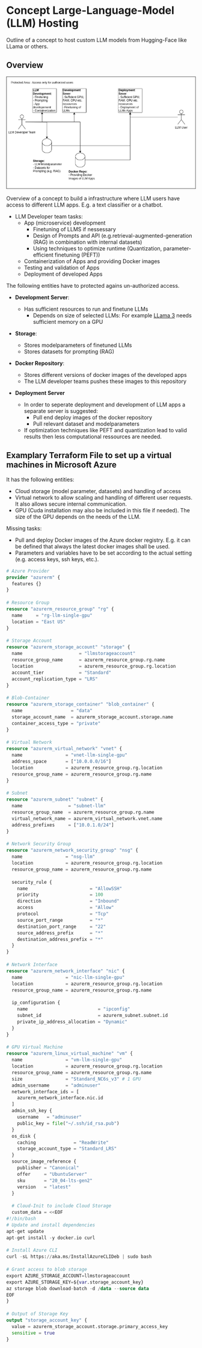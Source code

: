 # Concept Large-Language-Model (LLM) Hosting

Outline of a concept to host custom LLM models from Hugging-Face
like LLama or others. 


## Overview

![Concept](../imgs/lbbw_konzept.drawio.png)

Overview of a concept to build a infrastructure where LLM users have access to different LLM apps. 
E.g. a text classifier or a chatbot. 



- LLM Developer team tasks:
    - App (microservice) development 
        - Finetuning of LLMS if nessessary 
        - Design of Prompts and API (e.g.retrieval-augmented-generation (RAG) in combination with internal datasets)
        - Using techniques to optimize runtime (Quantization, parameter-efficient finetuning (PEFT)) 
    - Containerization of Apps and providing Docker images
    - Testing and validation of Apps
    - Deployment of developed Apps



The following entities have to protected agains un-authorized access.

- **Development Server**:
    -  Has sufficient resources to run and finetune LLMs 
        - Depends on size of selected LLMs:
          For example [LLama 3](https://ai.meta.com/blog/meta-llama-3/) needs sufficient memory on a GPU 

- **Storage**:
    - Stores modelparameters of finetuned LLMs 
    - Stores datasets for prompting (RAG)

- **Docker Repository**:
    - Stores different versions of docker images of the developed apps
    - The LLM developer teams pushes these images to this repository

- **Deployment Server**
    - In order to seperate deployment and development of LLM apps a separate server is suggested:
        - Pull end deploy images of the docker repository 
        - Pull relevant dataset and modelparameters 
    - If optimization techniques like PEFT and quantization lead to valid results then less computational ressources 
      are needed. 






## Examplary Terraform File to set up a virtual machines in Microsoft Azure

It has the following entities:
- Cloud storage (model parameter, datasets) and handling of access 
- Virtual network to allow scaling and handling of different user requests. It also allows secure internal communication.
- GPU (Cuda installation may also be included in this file if needed). The size of the GPU depends on the needs of the LLM. 

Missing tasks:
- Pull and deploy Docker images of the Azure docker registry. E.g. it can be defined that always the latest docker images shall be used. 
- Parameters and variables have to be set according to the actual setting (e.g. access keys, ssh keys, etc.).


```terraform 
# Azure Provider
provider "azurerm" {
  features {}
}

# Resource Group
resource "azurerm_resource_group" "rg" {
  name     = "rg-llm-single-gpu"
  location = "East US"
}

# Storage Account
resource "azurerm_storage_account" "storage" {
  name                     = "llmstorageaccount"
  resource_group_name      = azurerm_resource_group.rg.name
  location                 = azurerm_resource_group.rg.location
  account_tier             = "Standard"
  account_replication_type = "LRS"
}

# Blob-Container
resource "azurerm_storage_container" "blob_container" {
  name                  = "data"
  storage_account_name  = azurerm_storage_account.storage.name
  container_access_type = "private"
}

# Virtual Network
resource "azurerm_virtual_network" "vnet" {
  name                = "vnet-llm-single-gpu"
  address_space       = ["10.0.0.0/16"]
  location            = azurerm_resource_group.rg.location
  resource_group_name = azurerm_resource_group.rg.name
}

# Subnet
resource "azurerm_subnet" "subnet" {
  name                 = "subnet-llm"
  resource_group_name  = azurerm_resource_group.rg.name
  virtual_network_name = azurerm_virtual_network.vnet.name
  address_prefixes     = ["10.0.1.0/24"]
}

# Network Security Group
resource "azurerm_network_security_group" "nsg" {
  name                = "nsg-llm"
  location            = azurerm_resource_group.rg.location
  resource_group_name = azurerm_resource_group.rg.name

  security_rule {
    name                       = "AllowSSH"
    priority                   = 100
    direction                  = "Inbound"
    access                     = "Allow"
    protocol                   = "Tcp"
    source_port_range          = "*"
    destination_port_range     = "22"
    source_address_prefix      = "*"
    destination_address_prefix = "*"
  }
}

# Network Interface
resource "azurerm_network_interface" "nic" {
  name                = "nic-llm-single-gpu"
  location            = azurerm_resource_group.rg.location
  resource_group_name = azurerm_resource_group.rg.name

  ip_configuration {
    name                          = "ipconfig"
    subnet_id                     = azurerm_subnet.subnet.id
    private_ip_address_allocation = "Dynamic"
  }
}

# GPU Virtual Machine
resource "azurerm_linux_virtual_machine" "vm" {
  name                = "vm-llm-single-gpu"
  location            = azurerm_resource_group.rg.location
  resource_group_name = azurerm_resource_group.rg.name
  size                = "Standard_NC6s_v3" # 1 GPU
  admin_username      = "adminuser"
  network_interface_ids = [
    azurerm_network_interface.nic.id
  ]
  admin_ssh_key {
    username   = "adminuser"
    public_key = file("~/.ssh/id_rsa.pub")
  }
  os_disk {
    caching              = "ReadWrite"
    storage_account_type = "Standard_LRS"
  }
  source_image_reference {
    publisher = "Canonical"
    offer     = "UbuntuServer"
    sku       = "20_04-lts-gen2"
    version   = "latest"
  }

  # Cloud-Init to include Cloud Storage
  custom_data = <<EOF
#!/bin/bash
# Update and install dependencies
apt-get update
apt-get install -y docker.io curl

# Install Azure CLI
curl -sL https://aka.ms/InstallAzureCLIDeb | sudo bash

# Grant access to blob storage
export AZURE_STORAGE_ACCOUNT=llmstorageaccount
export AZURE_STORAGE_KEY=${var.storage_account_key}
az storage blob download-batch -d /data --source data
EOF
}

# Output of Storage Key
output "storage_account_key" {
  value = azurerm_storage_account.storage.primary_access_key
  sensitive = true
}

```